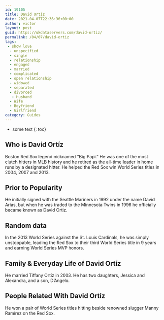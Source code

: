 ```yaml
---
id: 19105
title: David Ortíz
date: 2021-04-07T22:36:36+00:00
author: victor
layout: post
guid: https://ukdataservers.com/david-ortiz/
permalink: /04/07/david-ortiz
tags:
 - show love
  - unspecified
  - single
  - relationship
  - engaged
  - married
  - complicated
  - open relationship
  - widowed
  - separated
  - divorced
   - Husband
  - Wife
  - Boyfriend
  - Girlfriend
category: Guides
---
```


* some text
{: toc}


## Who is David Ortíz



Boston Red Sox legend nicknamed &#8220;Big Papi.&#8221; He was one of the most clutch hitters in MLB history and he retired as the all-time leader in home runs by a designated hitter. He helped the Red Sox win World Series titles in 2004, 2007 and 2013. 

                
                
                
## Prior to Popularity



He initially signed with the Seattle Mariners in 1992 under the name David Arias, but when he was traded to the Minnesota Twins in 1996 he officially became known as David Ortiz. 

                
                
                
## Random data



In the 2013 World Series against the St. Louis Cardinals, he was simply unstoppable, leading the Red Sox to their third World Series title in 9 years and earning World Series MVP honors. 

                
                
                
## Family & Everyday Life of David Ortíz



He married Tiffany Ortíz in 2003. He has two daughters, Jessica and Alexandra, and a son, D&#8217;Angelo.

                
                
                
## People Related With David Ortíz



He won a pair of World Series titles hitting beside renowned slugger Manny Ramírez on the Red Sox.

                
              
            
          
          
          